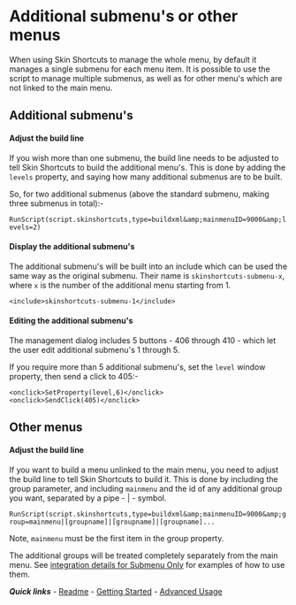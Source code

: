 # Additional submenu's or other menus

When using Skin Shortcuts to manage the whole menu, by default it manages a single submenu for each menu item. It is possible to use the script to manage multiple submenus, as well as for other menu's which are not linked to the main menu.

## Additional submenu's

#### Adjust the build line

If you wish more than one submenu, the build line needs to be adjusted to tell Skin Shortcuts to build the additional menu's. This is done by adding the `levels` property, and saying how many additional submenus are to be built.

So, for two additional submenus (above the standard submenu, making three submenus in total):-

`RunScript(script.skinshortcuts,type=buildxml&amp;mainmenuID=9000&amp;levels=2)`

#### Display the additional submenu's

The additional submenu's will be built into an include which can be used the same way as the original submenu. Their name is `skinshortcuts-submenu-x`, where `x` is the number of the additional menu starting from 1.

`<include>skinshortcuts-submenu-1</include>`

#### Editing the additional submenu's

The management dialog includes 5 buttons - 406 through 410 - which let the user edit additional submenu's 1 through 5.

If you require more than 5 additional submenu's, set the `level` window property, then send a click to 405:-

```
<onclick>SetProperty(level,6)</onclick>
<onclick>SendClick(405)</onclick>
```

## Other menus

#### Adjust the build line

If you want to build a menu unlinked to the main menu, you need to adjust the build line to tell Skin Shortcuts to build it. This is done by including the group parameter, and including `mainmenu` and the id of any additional group you want, separated by a pipe - | - symbol.

`RunScript(script.skinshortcuts,type=buildxml&amp;mainmenuID=9000&amp;group=mainmenu|[groupname]|[groupname]|[groupname]...`

Note, `mainmenu` must be the first item in the group property.

The additional groups will be treated completely separately from the main menu. See [integration details for Submenu Only](../started/Basic%20integration%202.md) for examples of how to use them.

***Quick links*** - [Readme](../../../README.md) - [Getting Started](../started/Getting%20Started.md) - [Advanced Usage](./Advanced%20Usage.md)
